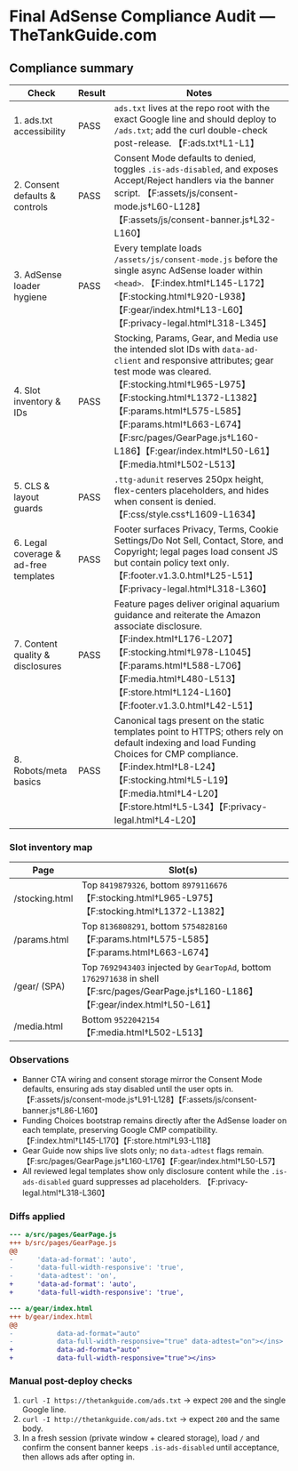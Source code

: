 # Final AdSense Compliance Audit — TheTankGuide.com

## Compliance summary
| Check | Result | Notes |
| --- | --- | --- |
| 1. ads.txt accessibility | PASS | `ads.txt` lives at the repo root with the exact Google line and should deploy to `/ads.txt`; add the curl double-check post-release. 【F:ads.txt†L1-L1】 |
| 2. Consent defaults & controls | PASS | Consent Mode defaults to denied, toggles `.is-ads-disabled`, and exposes Accept/Reject handlers via the banner script. 【F:assets/js/consent-mode.js†L60-L128】【F:assets/js/consent-banner.js†L32-L160】 |
| 3. AdSense loader hygiene | PASS | Every template loads `/assets/js/consent-mode.js` before the single async AdSense loader within `<head>`. 【F:index.html†L145-L172】【F:stocking.html†L920-L938】【F:gear/index.html†L13-L60】【F:privacy-legal.html†L318-L345】 |
| 4. Slot inventory & IDs | PASS | Stocking, Params, Gear, and Media use the intended slot IDs with `data-ad-client` and responsive attributes; gear test mode was cleared. 【F:stocking.html†L965-L975】【F:stocking.html†L1372-L1382】【F:params.html†L575-L585】【F:params.html†L663-L674】【F:src/pages/GearPage.js†L160-L186】【F:gear/index.html†L50-L61】【F:media.html†L502-L513】 |
| 5. CLS & layout guards | PASS | `.ttg-adunit` reserves 250px height, flex-centers placeholders, and hides when consent is denied. 【F:css/style.css†L1609-L1634】 |
| 6. Legal coverage & ad-free templates | PASS | Footer surfaces Privacy, Terms, Cookie Settings/Do Not Sell, Contact, Store, and Copyright; legal pages load consent JS but contain policy text only. 【F:footer.v1.3.0.html†L25-L51】【F:privacy-legal.html†L318-L360】 |
| 7. Content quality & disclosures | PASS | Feature pages deliver original aquarium guidance and reiterate the Amazon associate disclosure. 【F:index.html†L176-L207】【F:stocking.html†L978-L1045】【F:params.html†L588-L706】【F:media.html†L480-L513】【F:store.html†L124-L160】【F:footer.v1.3.0.html†L42-L51】 |
| 8. Robots/meta basics | PASS | Canonical tags present on the static templates point to HTTPS; others rely on default indexing and load Funding Choices for CMP compliance. 【F:index.html†L8-L24】【F:stocking.html†L5-L19】【F:media.html†L4-L20】【F:store.html†L5-L34】【F:privacy-legal.html†L4-L20】 |

### Slot inventory map
| Page | Slot(s) |
| --- | --- |
| /stocking.html | Top `8419879326`, bottom `8979116676` 【F:stocking.html†L965-L975】【F:stocking.html†L1372-L1382】 |
| /params.html | Top `8136808291`, bottom `5754828160` 【F:params.html†L575-L585】【F:params.html†L663-L674】 |
| /gear/ (SPA) | Top `7692943403` injected by `GearTopAd`, bottom `1762971638` in shell 【F:src/pages/GearPage.js†L160-L186】【F:gear/index.html†L50-L61】 |
| /media.html | Bottom `9522042154` 【F:media.html†L502-L513】 |

### Observations
- Banner CTA wiring and consent storage mirror the Consent Mode defaults, ensuring ads stay disabled until the user opts in. 【F:assets/js/consent-mode.js†L91-L128】【F:assets/js/consent-banner.js†L86-L160】
- Funding Choices bootstrap remains directly after the AdSense loader on each template, preserving Google CMP compatibility. 【F:index.html†L145-L170】【F:store.html†L93-L118】
- Gear Guide now ships live slots only; no `data-adtest` flags remain. 【F:src/pages/GearPage.js†L160-L176】【F:gear/index.html†L50-L57】
- All reviewed legal templates show only disclosure content while the `.is-ads-disabled` guard suppresses ad placeholders. 【F:privacy-legal.html†L318-L360】

### Diffs applied
```diff
--- a/src/pages/GearPage.js
+++ b/src/pages/GearPage.js
@@
-      'data-ad-format': 'auto',
-      'data-full-width-responsive': 'true',
-      'data-adtest': 'on',
+      'data-ad-format': 'auto',
+      'data-full-width-responsive': 'true',
```
```diff
--- a/gear/index.html
+++ b/gear/index.html
@@
-           data-ad-format="auto"
-           data-full-width-responsive="true" data-adtest="on"></ins>
+           data-ad-format="auto"
+           data-full-width-responsive="true"></ins>
```

### Manual post-deploy checks
1. `curl -I https://thetankguide.com/ads.txt` → expect `200` and the single Google line.
2. `curl -I http://thetankguide.com/ads.txt` → expect `200` and the same body.
3. In a fresh session (private window + cleared storage), load `/` and confirm the consent banner keeps `.is-ads-disabled` until acceptance, then allows ads after opting in.

